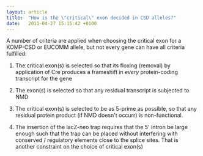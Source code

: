 ```yaml
---
layout: article
title:  "How is the \"critical\" exon decided in CSD alleles?"
date:   2011-04-27 15:15:42 +0100
---
```


A number of criteria are applied when choosing the critical exon for a KOMP-CSD or EUCOMM allele, but not every gene can have all criteria fulfilled:

1. The critical exon(s) is selected so that its floxing (removal) by application of Cre produces a frameshift in *every* protein-coding transcript for the gene

2. The exon(s) is selected so that any residual transcript is subjected to NMD

3. The critical exon(s) is selected to be as 5-prime as possible, so that any residual protein product (if NMD doesn't occurr) is non-functional.

4. The insertion of the lacZ-neo trap requires that the 5' intron be large enough such that the trap can be placed without interfering with conserved / regulatory elements close to the splice sites. That is another constraint on the choice of critical exon(s)